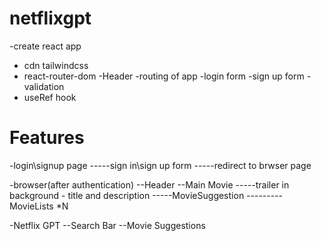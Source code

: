 # netflixgpt

-create react app

- cdn tailwindcss
- react-router-dom
  -Header
  -routing of app
  -login form
  -sign up form
  -validation
- useRef hook

# Features

-login\signup page
-----sign in\sign up form
-----redirect to brwser page

-browser(after authentication)
--Header
--Main Movie
-----trailer in background - title and description
-----MovieSuggestion
---------MovieLists \*N

-Netflix GPT
--Search Bar
--Movie Suggestions
